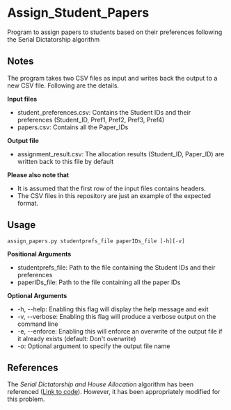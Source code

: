 # Assign_Student_Papers
Program to assign papers to students based on their preferences following the Serial Dictatorship algorithm

## Notes

The program takes two CSV files as input and writes back the output to a new CSV file. Following are the details.

**Input files**

- student_preferences.csv: Contains the Student IDs and their preferences (Student_ID, Pref1, Pref2, Pref3, Pref4)
- papers.csv: Contains all the Paper_IDs 

**Output file**

- assignment_result.csv: The allocation results (Student_ID, Paper_ID) are written back to this file by default

**Please also note that**
- It is assumed that the first row of the input files contains headers.
- The CSV files in this repository are just an example of the expected format.  
 
## Usage

`assign_papers.py studentprefs_file paperIDs_file [-h][-v]`

**Positional Arguments**
- studentprefs_file: Path to the file containing the Student IDs and their preferences
- paperIDs_file: Path to the file containing all the paper IDs

**Optional Arguments**
- -h, --help: Enabling this flag will display the help message and exit
- -v, --verbose: Enabling this flag will produce a verbose output on the command line
- -e, --enforce: Enabling this will enforce an overwrite of the output file if it already exists (default: Don't overwrite)
- -o: Optional argument to specify the output file name

## References

The *Serial Dictatorship and House Allocation* algorithm has been referenced ([Link to code](https://github.com/j2kun/top-trading-cycles/blob/master/serialdictatorship.py)). However, it has been appropriately modified for this problem.
